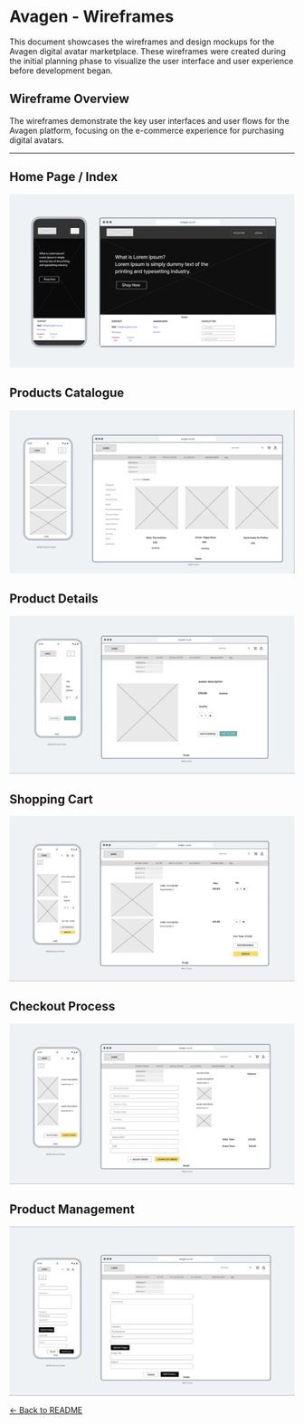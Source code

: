 # Avagen - Wireframes

This document showcases the wireframes and design mockups for the Avagen digital avatar marketplace. These wireframes were created during the initial planning phase to visualize the user interface and user experience before development began.

## Wireframe Overview

The wireframes demonstrate the key user interfaces and user flows for the Avagen platform, focusing on the e-commerce experience for purchasing digital avatars.

---

## Home Page / Index

![Home Page Wireframe](media/readme/wireframes/indexpage.webp)

## Products Catalogue

![Products Catalogue Wireframe](media/readme/wireframes/products.webp)

## Product Details

![Product Details Wireframe](media/readme/wireframes/product_details.webp)

## Shopping Cart

![Shopping Cart Wireframe](media/readme/wireframes/shoppingcart.webp)

## Checkout Process

![Checkout Wireframe](media/readme/wireframes/checkout.webp)

## Product Management

![Product Management Wireframe](media/readme/wireframes/manageproducts.webp)


[← Back to README](README.md) 